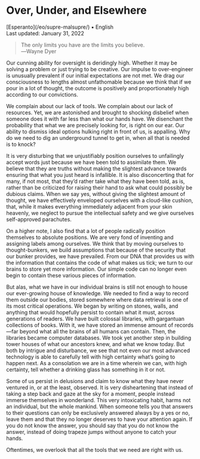 Over, Under, and Elsewhere
==========================

<div class="center">[Esperanto](/eo/supre-malsupre/) ▪ English</div>
<div class="center">Last updated: January 31, 2022</div>

>The only limits you have are the limits you believe.<br>
>―Wayne Dyer

Our cunning ability for oversight is deridingly high. Whether it may be solving a problem or just
trying to be creative. Our impulse to over-engineer is unusually prevalent if our initial
expectations are not met. We drag our consciousness to lengths almost unfathomable because we think
that if we pour in a lot of thought, the outcome is positively and proportionately high according to
our convictions.

We complain about our lack of tools. We complain about our lack of resources. Yet, we are astonished
and brought to shocking disbelief when someone does it with far less than what our hands have. We
disenchant the probability that what we are precisely looking for, is right on our ear. Our ability
to dismiss ideal options hulking right in front of us, is appalling. Why do we need to dig an
underground tunnel to get in, when all that is needed is to knock?

It is very disturbing that we unjustifiably position ourselves to unfailingly accept words just
because we have been told to assimilate them. We believe that they are truths without making the
slightest advance towards ensuring that what you just heard is infallible. It is also disconcerting
that for many, if not most, that they’d rather take what they have been told, as is, rather than be
criticized for raising their hand to ask what could possibly be dubious claims. When we say yes,
without giving the slightest amount of thought, we have effectively enveloped ourselves with a
cloud-like cushion, that, while it makes everything immediately adjacent from your skin heavenly, we
neglect to pursue the intellectual safety and we give ourselves self-approved parachutes.

On a higher note, I also find that a lot of people radically position themselves to absolute
positions. We are very fond of inventing and assigning labels among ourselves. We think that by
moving ourselves to thought-bunkers, we build assumptions that because of the security that our
bunker provides, we have prevailed. From our DNA that provides us with the information that contains
the code of what makes us tick; we turn to our brains to store yet more information. Our simple code
can no longer even begin to contain these various pieces of information.

But alas, what we have in our individual brains is still not enough to house our ever-growing house
of knowledge. We needed to find a way to record them outside our bodies, stored somewhere where data
retrieval is one of its most critical operations. We began by writing on stones, walls, and anything
that would hopefully persist to contain what it must, across generations of readers. We have built
colossal libraries, with gargantuan collections of books. With it, we have stored an immense amount
of records—far beyond what all the brains of all humans can contain. Then, the libraries became
computer databases. We took yet another step in building tower houses of what our ancestors knew,
and what we know today. But both by intrigue and disturbance, we see that not even our most advanced
technology is able to carefully tell with high certainty what’s going to happen next. As a
consolation we are in a time wherein we can, with high certainty, tell whether a drinking glass has
something in it or not.

Some of us persist in delusions and claim to know what they have never ventured in, or at the least,
observed. It is very disheartening that instead of taking a step back and gaze at the sky for a
moment, people instead immerse themselves in wonderland. This very intoxicating habit, harms not an
individual, but the whole mankind. When someone tells you that answers to their questions can only
be exclusively answered always by a yes or no, leave them and that they no longer deserves to have
your attention again. If you do not know the answer, you should say that you do not know the answer,
instead of doing trapeze jumps without anyone to catch your hands.

Oftentimes, we overlook that all the tools that we need are right with us.
